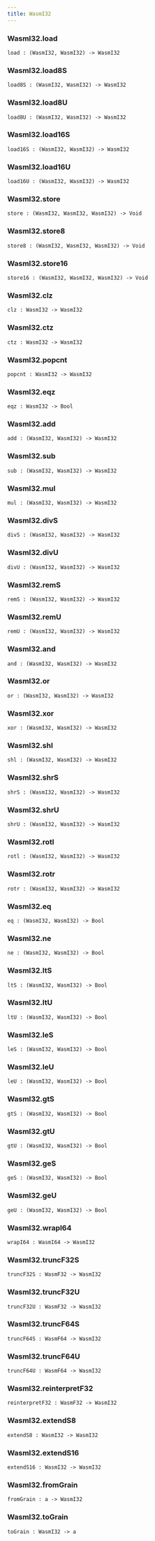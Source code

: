 ```yaml
---
title: WasmI32
---
```


### WasmI32.**load**

```grain
load : (WasmI32, WasmI32) -> WasmI32
```

### WasmI32.**load8S**

```grain
load8S : (WasmI32, WasmI32) -> WasmI32
```

### WasmI32.**load8U**

```grain
load8U : (WasmI32, WasmI32) -> WasmI32
```

### WasmI32.**load16S**

```grain
load16S : (WasmI32, WasmI32) -> WasmI32
```

### WasmI32.**load16U**

```grain
load16U : (WasmI32, WasmI32) -> WasmI32
```

### WasmI32.**store**

```grain
store : (WasmI32, WasmI32, WasmI32) -> Void
```

### WasmI32.**store8**

```grain
store8 : (WasmI32, WasmI32, WasmI32) -> Void
```

### WasmI32.**store16**

```grain
store16 : (WasmI32, WasmI32, WasmI32) -> Void
```

### WasmI32.**clz**

```grain
clz : WasmI32 -> WasmI32
```

### WasmI32.**ctz**

```grain
ctz : WasmI32 -> WasmI32
```

### WasmI32.**popcnt**

```grain
popcnt : WasmI32 -> WasmI32
```

### WasmI32.**eqz**

```grain
eqz : WasmI32 -> Bool
```

### WasmI32.**add**

```grain
add : (WasmI32, WasmI32) -> WasmI32
```

### WasmI32.**sub**

```grain
sub : (WasmI32, WasmI32) -> WasmI32
```

### WasmI32.**mul**

```grain
mul : (WasmI32, WasmI32) -> WasmI32
```

### WasmI32.**divS**

```grain
divS : (WasmI32, WasmI32) -> WasmI32
```

### WasmI32.**divU**

```grain
divU : (WasmI32, WasmI32) -> WasmI32
```

### WasmI32.**remS**

```grain
remS : (WasmI32, WasmI32) -> WasmI32
```

### WasmI32.**remU**

```grain
remU : (WasmI32, WasmI32) -> WasmI32
```

### WasmI32.**and**

```grain
and : (WasmI32, WasmI32) -> WasmI32
```

### WasmI32.**or**

```grain
or : (WasmI32, WasmI32) -> WasmI32
```

### WasmI32.**xor**

```grain
xor : (WasmI32, WasmI32) -> WasmI32
```

### WasmI32.**shl**

```grain
shl : (WasmI32, WasmI32) -> WasmI32
```

### WasmI32.**shrS**

```grain
shrS : (WasmI32, WasmI32) -> WasmI32
```

### WasmI32.**shrU**

```grain
shrU : (WasmI32, WasmI32) -> WasmI32
```

### WasmI32.**rotl**

```grain
rotl : (WasmI32, WasmI32) -> WasmI32
```

### WasmI32.**rotr**

```grain
rotr : (WasmI32, WasmI32) -> WasmI32
```

### WasmI32.**eq**

```grain
eq : (WasmI32, WasmI32) -> Bool
```

### WasmI32.**ne**

```grain
ne : (WasmI32, WasmI32) -> Bool
```

### WasmI32.**ltS**

```grain
ltS : (WasmI32, WasmI32) -> Bool
```

### WasmI32.**ltU**

```grain
ltU : (WasmI32, WasmI32) -> Bool
```

### WasmI32.**leS**

```grain
leS : (WasmI32, WasmI32) -> Bool
```

### WasmI32.**leU**

```grain
leU : (WasmI32, WasmI32) -> Bool
```

### WasmI32.**gtS**

```grain
gtS : (WasmI32, WasmI32) -> Bool
```

### WasmI32.**gtU**

```grain
gtU : (WasmI32, WasmI32) -> Bool
```

### WasmI32.**geS**

```grain
geS : (WasmI32, WasmI32) -> Bool
```

### WasmI32.**geU**

```grain
geU : (WasmI32, WasmI32) -> Bool
```

### WasmI32.**wrapI64**

```grain
wrapI64 : WasmI64 -> WasmI32
```

### WasmI32.**truncF32S**

```grain
truncF32S : WasmF32 -> WasmI32
```

### WasmI32.**truncF32U**

```grain
truncF32U : WasmF32 -> WasmI32
```

### WasmI32.**truncF64S**

```grain
truncF64S : WasmF64 -> WasmI32
```

### WasmI32.**truncF64U**

```grain
truncF64U : WasmF64 -> WasmI32
```

### WasmI32.**reinterpretF32**

```grain
reinterpretF32 : WasmF32 -> WasmI32
```

### WasmI32.**extendS8**

```grain
extendS8 : WasmI32 -> WasmI32
```

### WasmI32.**extendS16**

```grain
extendS16 : WasmI32 -> WasmI32
```

### WasmI32.**fromGrain**

```grain
fromGrain : a -> WasmI32
```

### WasmI32.**toGrain**

```grain
toGrain : WasmI32 -> a
```

